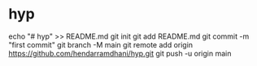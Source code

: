 # hyp
echo "# hyp" >> README.md
git init
git add README.md
git commit -m "first commit"
git branch -M main
git remote add origin https://github.com/hendarramdhani/hyp.git
git push -u origin main
                
                
